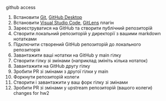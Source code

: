 github access
1. Встановити [Git](https://git-scm.com/downloads), [GitHub Desktop](https://desktop.github.com/)
2. Встановити [Visual Studio Code](https://code.visualstudio.com/), [GitLens](https://marketplace.visualstudio.com/items?itemName=eamodio.gitlens) плагін
3. Зареєструватися на GitHub та створити публічний репозиторій
4. Створити локальний репозиторій у директорії з вашими markdown нотатками
5. Підключити створений GitHub репозиторій до локального репозиторія
6. Завантажити ваші нотатки на GitHub у main гілку
7. Створити гілку зі змінами (наприклад змініть кілька нотаток)
8. Завантажити на GitHub другу гілку
9. Зробити PR зі змінами з другої гілки у main
10. Форкнути репозиторій колеги
11. Створити і завантажити у ваш форк гілку зі змінами
12. Зробити PR зі змінами у upstream репозиторій (вашого колеги)
changes for hw2